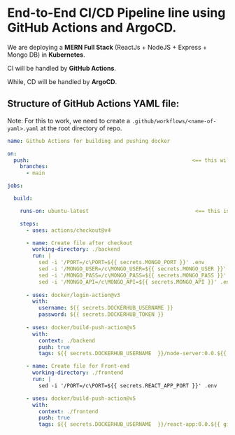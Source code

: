 # End-to-End CI/CD Pipeline line using GitHub Actions and ArgoCD.

We are deploying a **MERN Full Stack** (ReactJs + NodeJS + Express + Mongo DB) in **Kubernetes**.

CI will be handled by **GitHub Actions**.

While, CD will be handled by **ArgoCD**.


## Structure of GitHub Actions YAML file:

Note: For this to work, we need to create a `.github/workflows/<name-of-yaml>.yaml` at the root directory of repo.

```yaml
name: Github Actions for building and pushing docker

on:
  push:                                                    <== this will trigger every push on main branch
    branches:
      - main

jobs:

  build:

    runs-on: ubuntu-latest                                  <== this is the os of the Github instance

    steps:
      - uses: actions/checkout@v4                                                           <== this will git checkout inside the Github instance 

      - name: Create file after checkout
        working-directory: ./backend                                                          <== this will change directory of path
        run: |                                                                                    <== run CMD commands
          sed -i '/PORT=/c\PORT=${{ secrets.MONGO_PORT }}' .env
          sed -i '/MONGO_USER=/c\MONGO_USER=${{ secrets.MONGO_USER }}' .env
          sed -i '/MONGO_PASS=/c\MONGO_PASS=${{ secrets.MONGO_PASS }}' .env
          sed -i '/MONGO_API=/c\MONGO_API=${{ secrets.MONGO_API }}' .env
    
      - uses: docker/login-action@v3                                                  <== Login in to dockerhub (https://docker.io/)
        with:
          username: ${{ secrets.DOCKERHUB_USERNAME }}
          password: ${{ secrets.DOCKERHUB_TOKEN }}
    
      - uses: docker/build-push-action@v5                                            <== this will auto build and push to dockerhub
        with:
          context: ./backend                                                            <== directory of dockerfile
          push: true                                              
          tags: ${{ secrets.DOCKERHUB_USERNAME  }}/node-server:0.0.${{ github.run_number }}.RELEASE                    <== Tag of the docker image

      - name: Create file for Front-end
        working-directory: ./frontend
        run: |
          sed -i '/PORT=/c\PORT=${{ secrets.REACT_APP_PORT }}' .env

      - uses: docker/build-push-action@v5
        with:
          context: ./frontend
          push: true
          tags: ${{ secrets.DOCKERHUB_USERNAME  }}/react-app:0.0.${{ github.run_number }}.RELEASE
```
